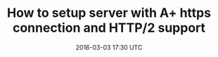 ---
title: How to setup server with A+ https connection and HTTP/2 support
short: 
date: 2016-03-03 17:30 UTC
tags: https, nginx, server, full-stack, http/2, ssl, cert,
category: SVG
---